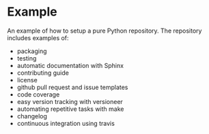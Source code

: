 Example
=======

An example of how to setup a pure Python repository. The repository includes examples of:

- packaging
- testing
- automatic documentation with Sphinx
- contributing guide
- license
- github pull request and issue templates
- code coverage
- easy version tracking with versioneer
- automating repetitive tasks with make
- changelog
- continuous integration using travis
